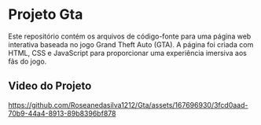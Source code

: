 

#  Projeto Gta

Este repositório contém os arquivos de código-fonte para uma página web interativa baseada no jogo Grand Theft Auto (GTA). A página foi criada com HTML, CSS e JavaScript para proporcionar uma experiência imersiva aos fãs do jogo.

## Video do Projeto

https://github.com/Roseanedasilva1212/Gta/assets/167696930/3fcd0aad-70b9-44a4-8913-89b8396bf878

